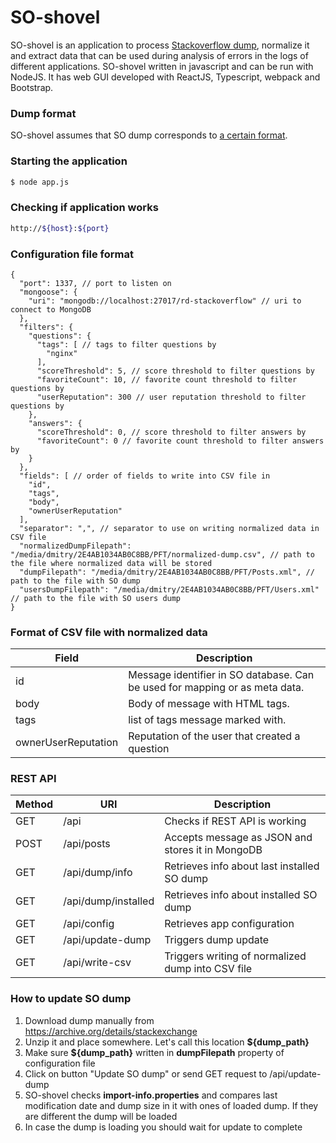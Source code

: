 # SO-shovel
SO-shovel is an application to process [Stackoverflow dump](https://archive.org/details/stackexchange), normalize it and extract data that can be used during analysis of errors in the logs of different applications. SO-shovel written in javascript and can be run with NodeJS. It has web GUI developed with ReactJS, Typescript, webpack and Bootstrap.
### Dump format
SO-shovel assumes that SO dump corresponds to [a certain format](https://meta.stackexchange.com/questions/2677/database-schema-documentation-for-the-public-data-dump-and-sede).
### Starting the application
```sh
$ node app.js
```
### Checking if application works
```sh
http://${host}:${port}
```
### Configuration file format
```
{
  "port": 1337, // port to listen on
  "mongoose": {
    "uri": "mongodb://localhost:27017/rd-stackoverflow" // uri to connect to MongoDB
  },
  "filters": {
    "questions": {
      "tags": [ // tags to filter questions by
        "nginx"
      ],
      "scoreThreshold": 5, // score threshold to filter questions by
      "favoriteCount": 10, // favorite count threshold to filter questions by
      "userReputation": 300 // user reputation threshold to filter questions by
    },
    "answers": {
      "scoreThreshold": 0, // score threshold to filter answers by
      "favoriteCount": 0 // favorite count threshold to filter answers by
    }
  },
  "fields": [ // order of fields to write into CSV file in
    "id",
    "tags",
    "body",
    "ownerUserReputation"
  ],
  "separator": ",", // separator to use on writing normalized data in CSV file
  "normalizedDumpFilepath": "/media/dmitry/2E4AB1034AB0C8BB/PFT/normalized-dump.csv", // path to the file where normalized data will be stored
  "dumpFilepath": "/media/dmitry/2E4AB1034AB0C8BB/PFT/Posts.xml", // path to the file with SO dump
  "usersDumpFilepath": "/media/dmitry/2E4AB1034AB0C8BB/PFT/Users.xml" // path to the file with SO users dump
}
```
### Format of CSV file with normalized data
Field|Description
-----|-----------
id|Message identifier in SO database. Can be used for mapping or as meta data.
body|Body of message with HTML tags.
tags|list of tags message marked with.
ownerUserReputation|Reputation of the user that created a question
### REST API
Method|URI|Description
------|---|-----------
GET|/api|Checks if REST API is working
POST|/api/posts|Accepts message as JSON and stores it in MongoDB
GET|/api/dump/info|Retrieves info about last installed SO dump
GET|/api/dump/installed|Retrieves info about installed SO dump
GET|/api/config|Retrieves app configuration
GET|/api/update-dump|Triggers dump update
GET|/api/write-csv|Triggers writing of normalized dump into CSV file

### How to update SO dump
1. Download dump manually from https://archive.org/details/stackexchange
2. Unzip it and place somewhere. Let's call this location **${dump_path}**
3. Make sure **${dump_path}** written in **dumpFilepath** property of configuration file
4. Click on button "Update SO dump" or send GET request to /api/update-dump
5. SO-shovel checks **import-info.properties** and compares last modification date and dump size in it with ones of loaded dump. If they are different the dump will be loaded
6. In case the dump is loading you should wait for update to complete
